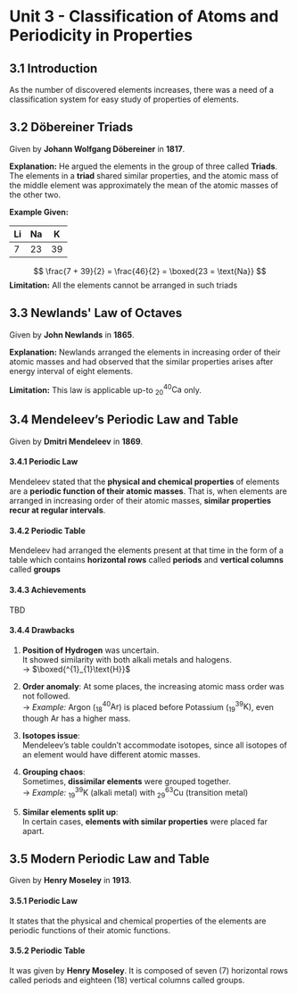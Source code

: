 # Unit 3 - Classification of Atoms and Periodicity in Properties
## 3.1 Introduction

As the number of discovered elements increases, there was a need of a classification system for easy study of properties of elements.

## 3.2 Döbereiner Triads
Given by **Johann Wolfgang Döbereiner** in **1817**.

**Explanation:**
He argued the elements in the group of three called **Triads**.  
The elements in a **triad** shared similar properties, and the atomic mass of the middle element was approximately the mean of the atomic masses of the other two.

**Example Given:**

| Li  | Na  | K   |
| --- | --- | --- |
| 7   | 23  | 39  |

$$
\frac{7 + 39}{2} = \frac{46}{2} = \boxed{23 = \text{Na}}
$$
**Limitation:**
All the elements cannot be arranged in such triads

## 3.3 Newlands' Law of Octaves
Given by **John Newlands** in **1865**.

**Explanation:**
Newlands arranged the elements in increasing order of their atomic masses and had observed that the similar properties arises after energy interval of eight elements.

**Limitation:**
This law is applicable up-to $^{40}_{20}\text{Ca}$ only.

## 3.4 Mendeleev’s Periodic Law and Table
Given by **Dmitri Mendeleev** in **1869**.

#### 3.4.1 Periodic Law
Mendeleev stated that the **physical and chemical properties** of elements are a **periodic function of their atomic masses**.
That is, when elements are arranged in increasing order of their atomic masses, **similar properties recur at regular intervals**.

#### 3.4.2 Periodic Table
Mendeleev had arranged the elements present at that time in the form of a table which contains **horizontal rows** called **periods** and **vertical columns** called **groups**

#### 3.4.3 Achievements
TBD


#### 3.4.4 Drawbacks
1. **Position of Hydrogen** was uncertain.  
   It showed similarity with both alkali metals and halogens.  
   → $\boxed{^{1}_{1}\text{H}}$

2. **Order anomaly**: At some places, the increasing atomic mass order was not followed.  
   → *Example:* Argon ($^{40}_{18}\text{Ar}$) is placed before Potassium ($^{39}_{19}\text{K}$), even though Ar has a higher mass.

3. **Isotopes issue**:  
   Mendeleev’s table couldn’t accommodate isotopes, since all isotopes of an element would have different atomic masses. 

4. **Grouping chaos**:  
   Sometimes, **dissimilar elements** were grouped together.  
   → *Example:* $^{39}_{19}\text{K}$ (alkali metal) with $^{63}_{29}\text{Cu}$ (transition metal)

5. **Similar elements split up**:  
   In certain cases, **elements with similar properties** were placed far apart.
## 3.5 Modern Periodic Law and Table
Given by **Henry Moseley** in **1913**.

#### 3.5.1 Periodic Law
It states that the physical and chemical properties of the elements are periodic functions of their atomic functions.

#### 3.5.2 Periodic Table
It was given by **Henry Moseley**.
It is composed of seven (7) horizontal rows called periods and eighteen (18) vertical columns called groups. 

